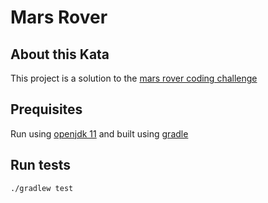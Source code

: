 # Mars Rover

## About this Kata
This project is a solution to the [mars rover coding challenge](https://code.google.com/archive/p/marsrovertechchallenge/)

## Prequisites
Run using [openjdk 11](https://openjdk.java.net/projects/jdk/11/) and built using [gradle](https://gradle.org/)

## Run tests
```./gradlew test```

